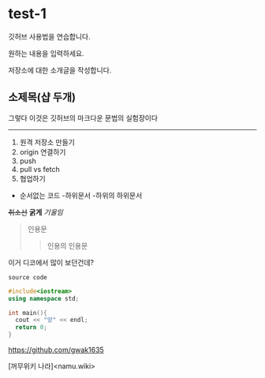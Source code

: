 # test-1
깃허브 사용법을 연습합니다.

원하는 내용을 입력하세요.

저장소에 대한 소개글을 작성합니다.

## 소제목(샵 두개)

그렇다 이것은 깃허브의 마크다운 문법의 실험장이다

---

1. 원격 저장소 만들기
2. origin 연결하기
3. push
4. pull vs fetch
5. 협업하기

- 순서없는 코드
  -하위문서
    -하위의 하위문서

~~취소선~~ **굵게** *기울임*
> 인용문
>> 인용의 인용문

이거 디코에서 많이 보던건데?

`source code`

```cpp
#include<iostream>
using namespace std;

int main(){
  cout << "앙" << endl;
  return 0;
}
```

<https://github.com/gwak1635>

[꺼무위키 나라]<namu.wiki>

